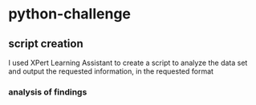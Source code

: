 # python-challenge

## script creation 
I used XPert Learning Assistant to create a script to analyze the data set and output the requested information, in the requested format

### analysis of findings

